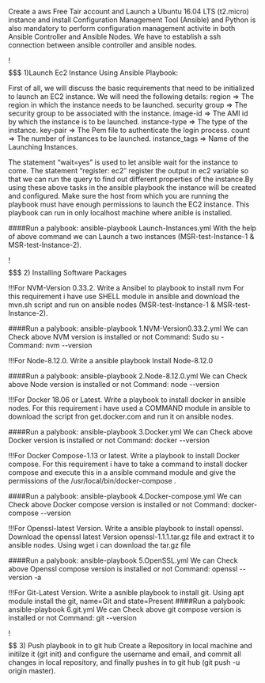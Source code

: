 Create a aws Free Tair account and Launch a Ubuntu 16.04 LTS (t2.micro) instance and install Configuration Management Tool (Ansible) and Python is also mandatory to perform configuration management activite in both Ansible Controller and Ansible Nodes. We have to establish a ssh connection between ansible controller and ansible nodes.

!$$$$$$$
1)Launch Ec2 Instance Using Ansible Playbook:

First of all, we will discuss the basic requirements that need to be initialized to launch an EC2 instance. We will need the following details:
        region => The region in which the instance needs to be launched.
        security group => The security group to be associated with the instance.
        image-id => The AMI id by which the instance is to be launched.
        instance-type => The type of the instance.
        key-pair => The Pem file to authenticate the login process.
        count => The number of instances to be launched.
        instance_tags => Name of the Launching Instances.
        
The statement “wait=yes” is used to let ansible wait for the instance to come. The statement “register: ec2″ register the output in ec2
variable so that we can run the query to find out different properties of the instance.By using these above tasks in the  ansible playbook
the instance will be created and configured. Make sure the host from which you are running the playbook must have enough permissions to
launch the EC2 instance. This playbook can run in only localhost machine where anible is installed.

####Run a palybook: ansible-playbook Launch-Instances.yml
With the help of above command we can Launch a two instances (MSR-test-Instance-1 & MSR-test-Instance-2).

!$$$$$$$
2) Installing Software Packages

!!!For NVM-Version 0.33.2. Write a Ansibel to playbook to install nvm For this requirement i have use SHELL module in ansible and download the mvn.sh script and run on ansible nodes (MSR-test-Instance-1 & MSR-test-Instance-2). 

####Run a palybook: ansible-playbook 1.NVM-Version0.33.2.yml
We can Check above NVM version is installed or not
Command: Sudo su -
Command: nvm --version 

!!!For Node-8.12.0. Write a ansible playbook Install Node-8.12.0

####Run a palybook: ansible-playbook 2.Node-8.12.0.yml
We can Check above Node version is installed or not
Command: node --version

!!!For Docker 18.06 or Latest. Write a playbook to install docker in ansible nodes. For this requirement i have used a COMMAND module in ansible to download the script fron get.docker.com and run it on ansible nodes.

####Run a palybook: ansible-playbook 3.Docker.yml
We can Check above Docker version is installed or not
Command: docker --version

!!!For Docker Compose-1.13 or latest. Write a playbook to install Docker compose. For this requirement i have to take a command to install docker compose and execute this in a ansible command module and give the permissions of the /usr/local/bin/docker-compose .

####Run a palybook: ansible-playbook 4.Docker-compose.yml
We can Check above Docker compose version is installed or not
Command: docker-compose --version

!!!For Openssl-latest Version. Write a ansible playbook to install openssl. Download the openssl latest Version openssl-1.1.1.tar.gz file and extract it to ansible nodes. Using wget i can download the tar.gz file

####Run a palybook: ansible-playbook 5.OpenSSL.yml
We can Check above Openssl compose version is installed or not
Command: openssl --version -a

!!!For Git-Latest Version. Write a asnible playbook to install git. Using apt module install the git, name=Git and state=Present
####Run a palybook: ansible-playbook 6.git.yml
We can Check above git compose version is installed or not
Command: git --version

!$$$$$$
3) Push playbook in to git hub
Create a Repository in local machine and initilze it (git init) and configure the username and email, and commit all changes 
in local repository, and finally pushes in to git hub (git push -u origin master).










        
